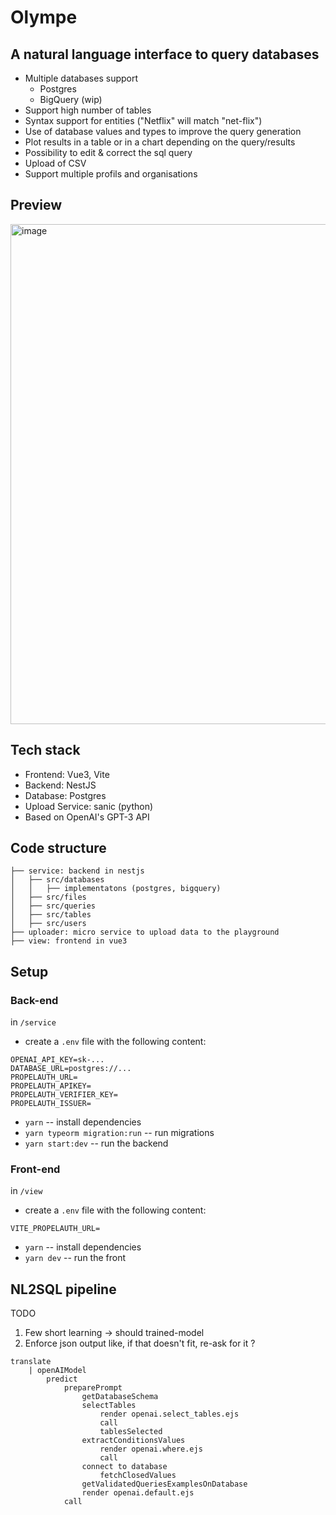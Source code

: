 # Olympe

## A natural language interface to query databases

- Multiple databases support
  - Postgres
  - BigQuery (wip)
- Support high number of tables
- Syntax support for entities ("Netflix" will match "net-flix")
- Use of database values and types to improve the query generation
- Plot results in a table or in a chart depending on the query/results
- Possibility to edit & correct the sql query
- Upload of CSV
- Support multiple profils and organisations

## Preview

<img width="800" alt="image" src="https://user-images.githubusercontent.com/2799516/213215062-7674d42d-24ba-4fa1-b9e7-11708274bb80.png">

## Tech stack

- Frontend: Vue3, Vite
- Backend: NestJS
- Database: Postgres
- Upload Service: sanic (python)
- Based on OpenAI's GPT-3 API

## Code structure

```
├── service: backend in nestjs
│   ├── src/databases
│   │   ├── implementatons (postgres, bigquery)
│   ├── src/files
│   ├── src/queries
│   ├── src/tables
│   ├── src/users
├── uploader: micro service to upload data to the playground
├── view: frontend in vue3
```

## Setup

### Back-end

in `/service`

- create a `.env` file with the following content:

```
OPENAI_API_KEY=sk-...
DATABASE_URL=postgres://...
PROPELAUTH_URL=
PROPELAUTH_APIKEY=
PROPELAUTH_VERIFIER_KEY=
PROPELAUTH_ISSUER=
```

- `yarn` -- install dependencies
- `yarn typeorm migration:run` -- run migrations
- `yarn start:dev` -- run the backend

### Front-end

in `/view`

- create a `.env` file with the following content:

```
VITE_PROPELAUTH_URL=
```

- `yarn` -- install dependencies
- `yarn dev` -- run the front

## NL2SQL pipeline

TODO

1. Few short learning -> should trained-model
2. Enforce json output like, if that doesn't fit, re-ask for it ?

```
translate
    | openAIModel
        predict
            preparePrompt
                getDatabaseSchema
                selectTables
                    render openai.select_tables.ejs
                    call
                    tablesSelected
                extractConditionsValues
                    render openai.where.ejs
                    call
                connect to database
                    fetchClosedValues
                getValidatedQueriesExamplesOnDatabase
                render openai.default.ejs
            call
```
